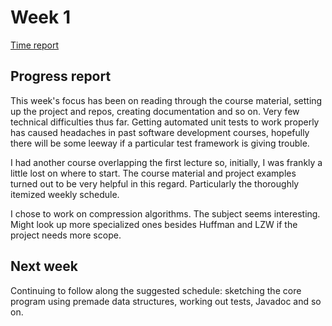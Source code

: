 # Week 1
[Time report](hhttps://github.com/aleksinuora/compressionalgos/blob/master/compressionalgos/documentation/Time%20report.md)

## Progress report

This week's focus has been on reading through the course material, setting up
the project and repos, creating documentation and so on. Very few technical
difficulties thus far. Getting automated unit tests to work properly has 
caused headaches in past software development courses, hopefully there will be
some leeway if a particular test framework is giving trouble.

I had another course overlapping the first lecture so, initially, I was
frankly a little lost on where to start. The course material and project
examples turned out to be very helpful in this regard. Particularly the
thoroughly itemized weekly schedule.

I chose to work on compression algorithms. The subject seems interesting.
Might look up more specialized ones besides Huffman and LZW if the project 
needs more scope.

## Next week
Continuing to follow along the suggested schedule: sketching the core program
using premade data structures, working out tests, Javadoc and so on.

